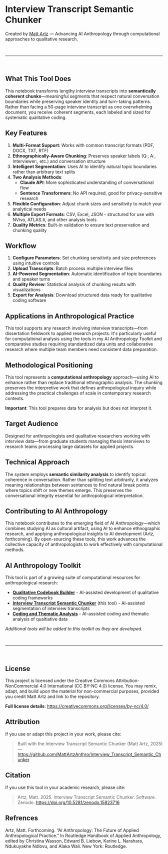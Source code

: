 # Interview Transcript Semantic Chunker

Created by [Matt Artz](https://www.mattartz.me/) — Advancing AI Anthropology through computational approaches to qualitative research.

<br>

---

<br>

## What This Tool Does

This notebook transforms lengthy interview transcripts into **semantically coherent chunks**—meaningful segments that respect natural conversation boundaries while preserving speaker identity and turn-taking patterns. Rather than facing a 50-page interview transcript as one overwhelming document, you receive coherent segments, each labeled and sized for systematic qualitative coding.

## Key Features

1. **Multi-Format Support**: Works with common transcript formats (PDF, DOCX, TXT, RTF)
2. **Ethnographically-Aware Chunking**: Preserves speaker labels (Q:, A:, Interviewer:, etc.) and conversation structure
3. **Intelligent Segmentation**: Uses AI to identify natural topic boundaries rather than arbitrary text splits
4. **Two Analysis Methods**:
   - **Claude API**: More sophisticated understanding of conversational flow
   - **Sentence Transformers**: No API required, good for privacy-sensitive research
5. **Flexible Configuration**: Adjust chunk sizes and sensitivity to match your analytical needs
6. **Multiple Export Formats**: CSV, Excel, JSON - structured for use with NVivo, ATLAS.ti, and other analysis tools
7. **Quality Metrics**: Built-in validation to ensure text preservation and chunking quality

## Workflow

1. **Configure Parameters**: Set chunking sensitivity and size preferences using intuitive controls
2. **Upload Transcripts**: Batch process multiple interview files
3. **AI-Powered Segmentation**: Automatic identification of topic boundaries and speaker turns
4. **Quality Review**: Statistical analysis of chunking results with visualizations
5. **Export for Analysis**: Download structured data ready for qualitative coding software

## Applications in Anthropological Practice

This tool supports any research involving interview transcripts—from dissertation fieldwork to applied research projects. It's particularly useful for computational analysis using the tools in my AI Anthropology Toolkit and comparative studies requiring standardized data units and collaborative research where multiple team members need consistent data preparation.

## Methodological Positioning

This tool represents a **computational anthropology** approach—using AI to enhance rather than replace traditional ethnographic analysis. The chunking preserves the interpretive work that defines anthropological inquiry while addressing the practical challenges of scale in contemporary research contexts.

**Important**: This tool prepares data for analysis but does not interpret it.

## Target Audience

Designed for anthropologists and qualitative researchers working with interview data—from graduate students managing thesis interviews to research teams processing large datasets for applied projects.

## Technical Approach

The system employs **semantic similarity analysis** to identify topical coherence in conversation. Rather than splitting text arbitrarily, it analyzes meaning relationships between sentences to find natural break points where topics shift or new themes emerge. This preserves the conversational integrity essential for anthropological interpretation.

## Contributing to AI Anthropology

This notebook contributes to the emerging field of AI Anthropology—which combines studying AI as cultural artifact, using AI to enhance ethnographic research, and applying anthropological insights to AI development (Artz, forthcoming). By open-sourcing these tools, this work advances the collective capacity of anthropologists to work effectively with computational methods.

## AI Anthropology Toolkit

This tool is part of a growing suite of computational resources for anthropological research:

- **[Qualitative Codebook Builder](https://github.com/MattArtzAnthro/Qualitative_Codebook_Builder)** - AI-assisted development of qualitative coding frameworks
- **[Interview Transcript Semantic Chunker](https://github.com/MattArtzAnthro/Interview_Transcript_Semantic_Chunker)** (this tool) - AI-assisted segmentation of interview transcripts
- **[Coding and Thematic Analysis](https://github.com/MattArtzAnthro/Coding_and_Thematic_Analysis)** - AI-assisted coding and thematic analysis of qualtiative data

*Additional tools will be added to this toolkit as they are developed.*


<br>

---

<br>

## License

This project is licensed under the Creative Commons Attribution-NonCommercial 4.0 International (CC BY-NC 4.0) license. You may remix, adapt, and build upon the material for non-commercial purposes, provided you credit Matt Artz and link to the repository.

**Full license details**: https://creativecommons.org/licenses/by-nc/4.0/

## Attribution   

If you use or adapt this project in your work, please cite:


> Built with the Interview Transcript Semantic Chunker (Matt Artz, 2025) — https://github.com/MattArtzAnthro/Interview_Transcript_Semantic_Chunker


## Citation

If you use this tool in your academic research, please cite:


> Artz, Matt. 2025. Interview Transcript Semantic Chunker. Software.
Zenodo. https://doi.org/10.5281/zenodo.15823716

## Refrences
Artz, Matt. Forthcoming. “AI Anthropology: The Future of Applied Anthropological Practice.” In Routledge Handbook of Applied Anthropology, edited by Christina Wasson, Edward B. Liebow, Karine L. Narahara, Ndukuyakhe Ndlovu, and Alaka Wali. New York: Routledge.

